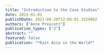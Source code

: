 ```yaml
---
title: "Introduction to the Case Studies"
date: 2015-01-01
publishDate: 2021-08-20T12:06:01.322908Z
authors: ["Anne Prescott"]
publication_types: ["2"]
abstract: ""
featured: false
publication: "*East Asia in the World*"
---
```


